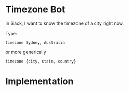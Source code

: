 # Timezone Bot

In Slack, I want to know the timezone of a city right now.

Type:

`timezone Sydney, Australia`

or more generically

`timezone {city, state, country}`

# Implementation


